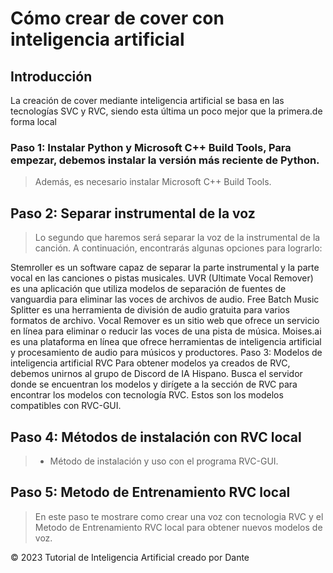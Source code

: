 # Cómo crear de cover con inteligencia artificial

## Introducción
La creación de cover mediante inteligencia artificial se basa en las tecnologías SVC y RVC, siendo esta última un poco mejor que la primera.de forma local

### Paso 1: Instalar Python y Microsoft C++ Build Tools, Para empezar, debemos instalar la versión más reciente de Python. 
> Además, es necesario instalar Microsoft C++ Build Tools.

## Paso 2: Separar instrumental de la voz
> Lo segundo que haremos será separar la voz de la instrumental de la canción. A continuación, encontrarás algunas opciones para lograrlo:

Stemroller es un software capaz de separar la parte instrumental y la parte vocal en las canciones o pistas musicales.
UVR (Ultimate Vocal Remover) es una aplicación que utiliza modelos de separación de fuentes de vanguardia para eliminar las voces de archivos de audio.
Free Batch Music Splitter es una herramienta de división de audio gratuita para varios formatos de archivo.
Vocal Remover es un sitio web que ofrece un servicio en línea para eliminar o reducir las voces de una pista de música.
Moises.ai es una plataforma en línea que ofrece herramientas de inteligencia artificial y procesamiento de audio para músicos y productores.
Paso 3: Modelos de inteligencia artificial RVC
Para obtener modelos ya creados de RVC, debemos unirnos al grupo de Discord de IA Hispano. Busca el servidor donde se encuentran los modelos y dirígete a la sección de RVC para encontrar los modelos con tecnología RVC. Estos son los modelos compatibles con RVC-GUI.

## Paso 4: Métodos de instalación con RVC local
> - Método de instalación y uso con el programa RVC-GUI.

## Paso 5: Metodo de Entrenamiento RVC local
> En este paso te mostrare como crear una voz con tecnologia RVC y el Metodo de Entrenamiento RVC local para obtener nuevos modelos de voz.

© 2023 Tutorial de Inteligencia Artificial creado por Dante
